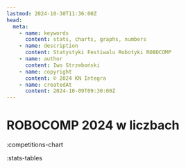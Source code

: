 ```yaml
---
lastmod: 2024-10-30T11:36:00Z
head:
  meta:
    - name: keywords
      content: stats, charts, graphs, numbers
    - name: description
      content: Statystyki Festiwalu Robotyki ROBOCOMP
    - name: author
      content: Iwo Strzeboński
    - name: copyright
      content: © 2024 KN Integra
    - name: createdAt
      content: 2024-10-09T09:30:00Z
---
```


# ROBOCOMP 2024 w liczbach

<!-- markdownlint-disable MD003 MD007 -->
:competitions-chart
<!-- markdownlint-enable MD003 MD007 -->

<!-- markdownlint-disable MD003 MD007 -->
:stats-tables
<!-- markdownlint-enable MD003 MD007 -->
